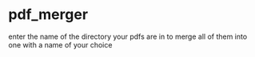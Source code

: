 # pdf_merger
enter the name of the directory your pdfs are in to merge all of them into one with a name of your choice
